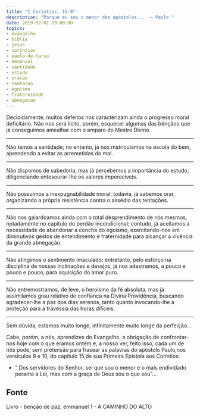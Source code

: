 ```yaml
---
title: "I Coríntios, 15:9"
description: "Porque eu sou o menor dos apóstolos...  – Paulo "
date: 2019-02-01 19:00:00
topics: 
- evangelho
- biblia
- jesus
- corintios
- paulo-de-tarso
- emmanuel
- santidade
- estudo
- oracao
- tentacao
- egoismo
- fraternidade
- abnegacao
---
```


Decididamente, muitos defeitos nos caracterizam ainda o progresso moral
deficitário. Não nos será lícito, porém, esquecer algumas das bênçãos que já
conseguimos amealhar com o amparo do Mestre Divino.

***

Não temos a santidade; no entanto, já nos matriculamos na escola do bem,
aprendendo a evitar as arremetidas do mal. 

***

Não dispomos de sabedoria, mas já percebemos a importância do estudo,
diligenciando entesourar-lhe os valores imperecíveis. 

***

Não possuímos a inexpugnabilidade moral; todavia, já sabemos orar, organizando a
própria resistência contra o assédio das tentações. 

***

Não nos galardoamos ainda com o total desprendimento de nós mesmos, notadamente
no capítulo do perdão incondicional; contudo, já aceitamos a necessidade de
abandonar a concha do egoísmo, exercitando-nos em diminutivos gestos de
entendimento e fraternidade para alcançar a vivência da grande abnegação. 

***

Não atingimos o sentimento imaculado; entretanto, pelo esforço na disciplina de
nossas inclinações e desejos, já nos adestramos, a pouco e pouco e pouco, para
aquisição do amor puro.

***

Não entremostramos, de leve, o heroísmo da fé absoluta, mas já assimilamos grau
relativo de confiança na Divina Providência, buscando agradecer-lhe a paz dos
dias serenos, tanto quanto invocando-lhe a proteção para a travessia das horas
difíceis. 

***

Sem dúvida, estamos muito longe, infinitamente muito longe da perfeição...

Cabe, porém, a nós, aprendizes do Evangelho, a obrigação de confrontar-nos hoje
com o que éramos ontem e, a nosso ver, feito isso, cada um de nós pode, sem
pretensão para frasear as palavras do apóstolo Paulo,nos versículos 9 e 10, do
capítulo 15,de sua Primeira Epístola aos Coríntios: 

- “ Dos servidores do Senhor, sei que sou o menor e o mais endividado perante a
  Lei, mas com a graça de Deus sou o que sou”...


## Fonte
Livro - benção de paz, emmanuel
1 - A CAMINHO DO ALTO

